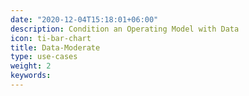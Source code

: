 ```yaml
---
date: "2020-12-04T15:18:01+06:00"
description: Condition an Operating Model with Data
icon: ti-bar-chart
title: Data-Moderate
type: use-cases
weight: 2
keywords: 
---
```

